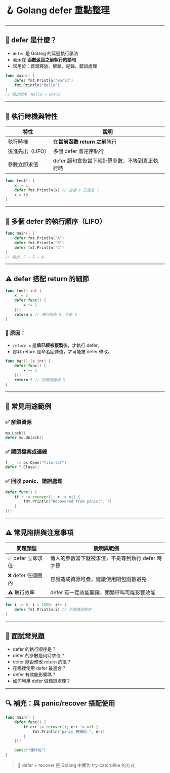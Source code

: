 
# 🪝 Golang defer 重點整理

---

## 🧠 defer 是什麼？

- `defer` 是 Golang 的延遲執行語法
- 表示在 **函數返回之前執行的語句**
- 常用於：資源釋放、解鎖、紀錄、錯誤處理

```go
func main() {
    defer fmt.Println("world")
    fmt.Println("hello")
}
// 輸出順序：hello → world
```

---

## 🧾 執行時機與特性

| 特性               | 說明 |
|--------------------|------|
| 執行時機           | 在**當前函數 return 之前**執行 |
| 後進先出（LIFO）   | 多個 defer 會逆序執行         |
| 參數立即求值       | defer 語句宣告當下就計算參數，不等到真正執行時 |

```go
func test() {
    x := 1
    defer fmt.Println(x) // 這裡 x 已經是 1
    x = 10
}
```

---

## 🔁 多個 defer 的執行順序（LIFO）

```go
func main() {
    defer fmt.Println("A")
    defer fmt.Println("B")
    defer fmt.Println("C")
}
// 輸出：C → B → A
```

---

## ⚠️ defer 搭配 return 的細節

```go
func foo() int {
    x := 5
    defer func() {
        x += 1
    }()
    return x // 傳回值為 5，不是 6
}
```

### 📌 原因：
- `return x` 是**值已經被複製**後，才執行 defer。
- 除非 return 是命名回傳值，才可能被 defer 修改。

```go
func bar() (x int) {
    defer func() {
        x += 1
    }()
    return 5 // 回傳值變成 6
}
```

---

## 🔐 常見用途範例

### ✅ 解鎖資源

```go
mu.Lock()
defer mu.Unlock()
```

### ✅ 關閉檔案或連線

```go
f, _ := os.Open("file.txt")
defer f.Close()
```

### ✅ 回收 panic、錯誤處理

```go
defer func() {
    if r := recover(); r != nil {
        fmt.Println("Recovered from panic:", r)
    }
}()
```

---

## ⚠️ 常見陷阱與注意事項

| 問題類型 | 說明與範例 |
|----------|------------|
| ✅ defer 立即求值 | 傳入的參數當下就被求值，不是等到執行 defer 時才算 |
| ❌ defer 在迴圈內 | 容易造成資源堆疊，建議使用閉包函數避免 |
| ⚠️ 執行效率 | defer 有一定效能開銷，頻繁呼叫可能影響效能 |

```go
for i := 0; i < 1000; i++ {
    defer fmt.Println(i) // 不建議這樣用
}
```

---

## 🧠 面試常見題

- defer 的執行順序是？
- defer 的參數是何時求值？
- defer 能否修改 return 的值？
- 在哪裡使用 defer 最適合？
- defer 有效能影響嗎？
- 如何利用 defer 做錯誤處理？

---

## 🔍 補充：與 panic/recover 搭配使用

```go
func main() {
    defer func() {
        if err := recover(); err != nil {
            fmt.Println("panic 被捕捉:", err)
        }
    }()

    panic("爆炸啦")
}
```

> 📌 defer + recover 是 Golang 中實作 try-catch-like 的方式
